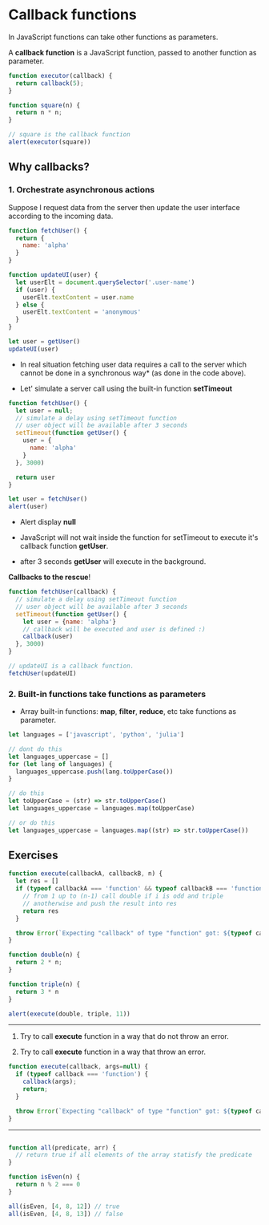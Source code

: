 # Callback functions

In JavaScript functions can take other functions as parameters.

A **callback function** is a JavaScript function, passed to another function as parameter.

```javascript
function executor(callback) {
  return callback(5);
}

function square(n) {
  return n * n;
}

// square is the callback function
alert(executor(square))
```

## Why callbacks?

### 1. Orchestrate asynchronous actions

Suppose I request data from the server then update the user interface according to the incoming data.

```javascript
function fetchUser() {
  return {
    name: 'alpha'
  }
}

function updateUI(user) {
  let userElt = document.querySelector('.user-name')
  if (user) {
    userElt.textContent = user.name
  } else {
    userElt.textContent = 'anonymous'
  }
}

let user = getUser()
updateUI(user)
```

* In real situation fetching user data requires a call to the server which cannot be done in a synchronous way* (as done in the code above).

* Let' simulate a server call using the built-in function **setTimeout**

```javascript
function fetchUser() {
  let user = null;
  // simulate a delay using setTimeout function
  // user object will be available after 3 seconds
  setTimeout(function getUser() {
    user = {
      name: 'alpha'
    }
  }, 3000)

  return user
}

let user = fetchUser()
alert(user)
```

* Alert display **null**

* JavaScript will not wait inside the function for setTimeout to execute it's callback function **getUser**.

* after 3 seconds **getUser** will execute in the background.

**Callbacks to the rescue**!

```javascript
function fetchUser(callback) {
  // simulate a delay using setTimeout function
  // user object will be available after 3 seconds
  setTimeout(function getUser() {
    let user = {name: 'alpha'}
    // callback will be executed and user is defined :)
    callback(user)
  }, 3000)
}

// updateUI is a callback function.
fetchUser(updateUI)
```

### 2. Built-in functions take functions as parameters

* Array built-in functions: **map**, **filter**, **reduce**, etc take functions as parameter.

```javascript
let languages = ['javascript', 'python', 'julia']

// dont do this
let languages_uppercase = []
for (let lang of languages) {
  languages_uppercase.push(lang.toUpperCase())
}

// do this
let toUpperCase = (str) => str.toUpperCase()
let languages_uppercase = languages.map(toUpperCase)

// or do this
let languages_uppercase = languages.map((str) => str.toUpperCase())
```

## Exercises

```javascript
function execute(callbackA, callbackB, n) {
  let res = []
  if (typeof callbackA === 'function' && typeof callbackB === 'function') {
    // from 1 up to (n-1) call double if i is odd and triple
    // anotherwise and push the result into res
    return res
  }

  throw Error(`Expecting "callback" of type "function" got: ${typeof callback}`)
}

function double(n) {
  return 2 * n;
}

function triple(n) {
  return 3 * n
}

alert(execute(double, triple, 11))
```

<hr>

1. Try to call **execute** function in a way that do not throw an error.

2. Try to call **execute** function in a way that throw an error.
```javascript
function execute(callback, args=null) {
  if (typeof callback === 'function') {
    callback(args);
    return;
  }

  throw Error(`Expecting "callback" of type "function" got: ${typeof callback}`)
}
```

<hr>

```javascript

function all(predicate, arr) {
  // return true if all elements of the array statisfy the predicate
}

function isEven(n) {
  return n % 2 === 0
}

all(isEven, [4, 8, 12]) // true
all(isEven, [4, 8, 13]) // false
```
